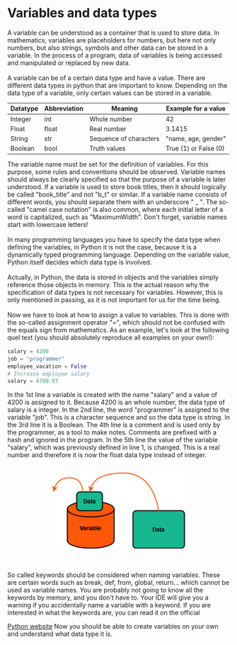 # Variables and data types

A variable can be understood as a container that is used to store data. In mathematics, variables are placeholders for numbers, but here not only numbers, but also strings, symbols and other data can be stored in a variable. In the process of a program, data of variables is being accessed and manipulated or replaced by new data.
<br>
<br>
A variable can be of a certain data type and have a value. There are different data types in python that are important to know. Depending on the data type of a variable, only certain values can be stored in a variable. 

| Datatype      | Abbreviation  | Meaning                 | Example for a value   |
| ------------- | ------------- | ------------------------| ----------------------|
| Integer       | int           | Whole number            | 42                    |
| Float         | float         | Real number             | 3.1415                |
| String        | str           | Sequence of characters  | "name, age, gender"   |
| Boolean       | bool          | Truth values            | True (1) or False (0) |


The variable name must be set for the definition of variables. For this purpose, some rules and conventions should be observed. Variable names should always be clearly specified so that the purpose of a variable is later understood. If a variable is used to store book titles, then it should logically be called "book_title" and not "b_t" or similar. If a variable name consists of different words, you should separate them with an underscore " _ ". The so-called "camel case notation" is also common, where each initial letter of a word is capitalized, such as "MaximumWidth". Don't forget, variable names start with lowercase letters! 
<br>
<br>
In many programming languages you have to specify the data type when defining the variables, in Python it is not the case, because it is a dynamically typed programming language. Depending on the variable value, Python itself decides which data type is involved.
<br>
<br>
Actually, in Python, the data is stored in objects and the variables simply reference those objects in memory. This is the actual reason why the specification of data types is not necessary for variables. However, this is only mentioned in passing, as it is not important for us for the time being.
<br>
<br>
Now we have to look at how to assign a value to variables. This is done with the so-called assignment operator "=", which should not be confused with the equals sign from mathematics. As an example, let's look at the following quel text (you should absolutely reproduce all examples on your own!):

```python
salary = 4200
job = "programmer"
employee_vacation = False
# Increase employee salary
salary = 4700.97
```
In the 1st line a variable is created with the name "salary" and a value of 4200 is assigned to it. Because 4200 is an whole number, the data type of salary is a integer. In the 2nd line, the word "programmer" is assigned to the variable "job". This is a character sequence and so the data type is string. In the 3rd line it is a Boolean. The 4th line is a comment and is used only by the programmer, as a tool to make notes. Comments are prefixed with a hash and ignored in the program. In the 5th line the value of the variable "salary", which was previously defined in line 1, is changed. This is a real number and therefore it is now the float data type instead of integer.
<br>
<br>

<p align="center">
<img src="https://github.com/Olexandr-Andriyenko/Python-learning-path/blob/main/illustrations/img10.png" width="300">
<p>
  

<br>
<br>
So called keywords should be considered when naming variables. These are certain words such as break, def, from, global, return... which cannot be used as variable names. You are probably not going to know all the keywords by memory, and you don't have to. Your IDE will give you a warning if you accidentally name a variable with a keyword. If you are interested in what the keywords are, you can read it on the official 
  
[Python website](https://docs.python.org/3/reference/lexical_analysis.html#identifiers) 
Now you should be able to create variables on your own and understand what data type it is.
